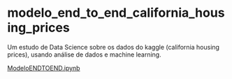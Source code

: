 # modelo_end_to_end_california_housing_prices
Um estudo de Data Science sobre os dados do kaggle (california housing prices), usando análise de dados e machine learning.

[ModeloENDTOEND.ipynb](/ModeloENDTOEND.ipynb)
